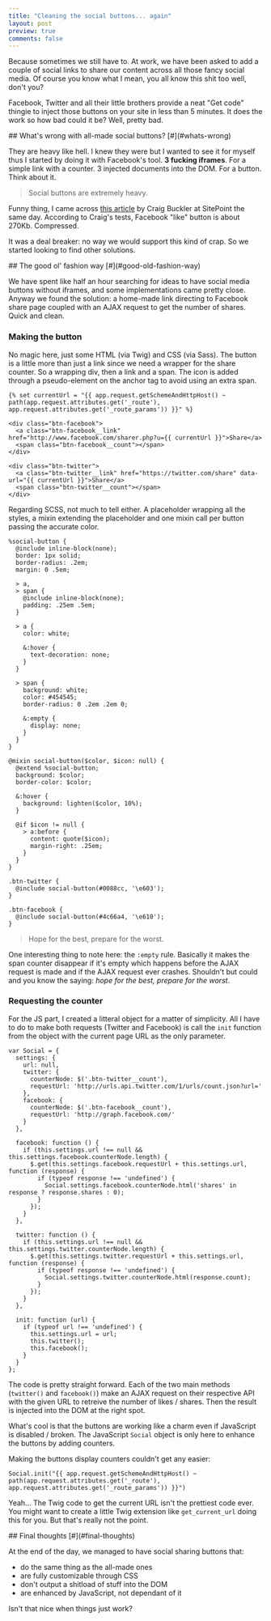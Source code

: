 ```yaml
---
title: "Cleaning the social buttons... again"
layout: post
preview: true
comments: false
---
```

<section>
Because sometimes we still have to. At work, we have been asked to add a couple of social links to share our content across all those fancy social media. Of course you know what I mean, you all know this shit too well, don't you?

Facebook, Twitter and all their little brothers provide a neat "Get code" thingie to inject those buttons on your site in less than 5 minutes. It does the work so how bad could it be? Well, pretty bad.
</section>
<section id="whats-wrong">
## What's wrong with all-made social buttons? [#](#whats-wrong)

They are heavy like hell. I knew they were but I wanted to see it for myself thus I started by doing it with Facebook's tool. **3 fucking iframes**. For a simple link with a counter. 3 injected documents into the DOM. For a button. Think about it. 

<blockquote class="pull-quote--right">Social buttons are extremely heavy.</blockquote>

Funny thing, I came across [this article](http://www.sitepoint.com/social-sharing-hidden-costs/) by Craig Buckler at SitePoint the same day. According to Craig's tests, Facebook "like" button is about 270Kb. Compressed. 

It was a deal breaker: no way we would support this kind of crap. So we started looking to find other solutions.
</section>
<section id="good-old-fashion-way">
## The good ol' fashion way [#](#good-old-fashion-way)

We have spent like half an hour searching for ideas to have social media buttons without iframes, and some implementations came pretty close. Anyway we found the solution: a home-made link directing to Facebook share page coupled with an AJAX request to get the number of shares. Quick and clean.

### Making the button

No magic here, just some HTML (via Twig) and CSS (via Sass). The button is a little more than just a link since we need a wrapper for the share counter. So a wrapping div, then a link and a span. The icon is added through a pseudo-element on the anchor tag to avoid using an extra span.

<pre class="language-markup"><code>{&#37; set currentUrl = "&#123;&#123; app.request.getSchemeAndHttpHost() ~ path(app.request.attributes.get('_route'), app.request.attributes.get('_route_params')) &#125;&#125;" &#37;}

&lt;div class="btn-facebook">
  &lt;a class="btn-facebook__link" href="http://www.facebook.com/sharer.php?u={{ currentUrl }}">Share&lt;/a>
  &lt;span class="btn-facebook__count">&lt;/span>
&lt;/div>

&lt;div class="btn-twitter">
  &lt;a class="btn-twitter__link" href="https://twitter.com/share" data-url="{{ currentUrl }}">Share&lt;/a>
  &lt;span class="btn-twitter__count">&lt;/span>
&lt;/div></code></pre>

Regarding SCSS, not much to tell either. A placeholder wrapping all the styles, a mixin extending the placeholder and one mixin call per button passing the accurate color.

<pre class="language-scss"><code>%social-button {
  @include inline-block(none);
  border: 1px solid;
  border-radius: .2em;
  margin: 0 .5em;

  > a,
  > span {
    @include inline-block(none);
    padding: .25em .5em;
  }

  > a {
    color: white;

    &:hover {
      text-decoration: none;
    }
  }

  > span {
    background: white;
    color: #454545;
    border-radius: 0 .2em .2em 0;

    &:empty {
      display: none;
    }
  }
}

@mixin social-button($color, $icon: null) {
  @extend %social-button;
  background: $color;
  border-color: $color;

  &:hover {
    background: lighten($color, 10%);
  }

  @if $icon != null {
    > a:before {
      content: quote($icon);
      margin-right: .25em;
    }
  }
}

.btn-twitter {
  @include social-button(#0088cc, '\e603'); 
}

.btn-facebook {
  @include social-button(#4c66a4, '\e610'); 
}</code></pre>

<blockquote class="pull-quote--right">Hope for the best, prepare for the worst.</blockquote>

One interesting thing to note here: the `:empty` rule. Basically it makes the span counter disappear if it's empty which happens before the AJAX request is made and if the AJAX request ever crashes. Shouldn't but could and you know the saying: *hope for the best, prepare for the worst*.

### Requesting the counter

For the JS part, I created a litteral object for a matter of simplicity. All I have to do to make both requests (Twitter and Facebook) is call the `init` function from the object with the current page URL as the only parameter.

<pre class="language-javascript"><code>var Social = {
  settings: {
    url: null,
    twitter: {
      counterNode: $('.btn-twitter__count'),
      requestUrl: 'http://urls.api.twitter.com/1/urls/count.json?url='
    },
    facebook: {
      counterNode: $('.btn-facebook__count'),
      requestUrl: 'http://graph.facebook.com/'
    }
  },
  
  facebook: function () {
    if (this.settings.url !== null && this.settings.facebook.counterNode.length) {
      $.get(this.settings.facebook.requestUrl + this.settings.url, function (response) {
        if (typeof response !== 'undefined') {
          Social.settings.facebook.counterNode.html('shares' in response ? response.shares : 0);
        }
      });
    }
  },

  twitter: function () {
    if (this.settings.url !== null && this.settings.twitter.counterNode.length) {
      $.get(this.settings.twitter.requestUrl + this.settings.url, function (response) {
        if (typeof response !== 'undefined') {
          Social.settings.twitter.counterNode.html(response.count);
        }
      });
    }
  },

  init: function (url) {
    if (typeof url !== 'undefined') {
      this.settings.url = url;
      this.twitter();
      this.facebook();
    }
  }
};</code></pre>

The code is pretty straight forward. Each of the two main methods (`twitter()` and `facebook()`) make an AJAX request on their respective API with the given URL to retreive the number of likes / shares. Then the result is injected into the DOM at the right spot.

What's cool is that the buttons are working like a charm even if JavaScript is disabled / broken. The JavaScript `Social` object is only here to enhance the buttons by adding counters. 

Making the buttons display counters couldn't get any easier:

<pre class="language-markup"><code>Social.init("&#123;&#123; app.request.getSchemeAndHttpHost() ~ path(app.request.attributes.get('_route'), app.request.attributes.get('_route_params')) &#125;&#125;")</code></pre>

Yeah... The Twig code to get the current URL isn't the prettiest code ever. You might want to create a little Twig extension like `get_current_url` doing this for you. But that's really not the point.
</section>
<section id="final-thoughts">
## Final thoughts [#](#final-thoughts)

At the end of the day, we managed to have social sharing buttons that:

* do the same thing as the all-made ones
* are fully customizable through CSS
* don't output a shitload of stuff into the DOM
* are enhanced by JavaScript, not dependant of it

Isn't that nice when things just work?
</section>